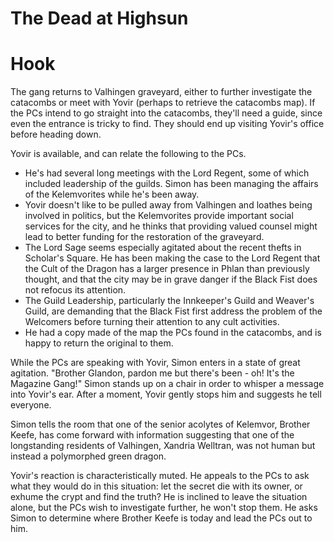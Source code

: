 # The Dead at Highsun

# Hook

The gang returns to Valhingen graveyard, either to further investigate the catacombs or meet with Yovir (perhaps to retrieve the catacombs map). If the PCs intend to go straight into the catacombs, they'll need a guide, since even the entrance is tricky to find. They should end up visiting Yovir's office before heading down.

Yovir is available, and can relate the following to the PCs.

- He's had several long meetings with the Lord Regent, some of which included leadership of the guilds. Simon has been managing the affairs of the Kelemvorites while he's been away.
- Yovir doesn't like to be pulled away from Valhingen and loathes being involved in politics, but the Kelemvorites provide important social services for the city, and he thinks that providing valued counsel might lead to better funding for the restoration of the graveyard.
- The Lord Sage seems especially agitated about the recent thefts in Scholar's Square. He has been making the case to the Lord Regent that the Cult of the Dragon has a larger presence in Phlan than previously thought, and that the city may be in grave danger if the Black Fist does not refocus its attention.
- The Guild Leadership, particularly the Innkeeper's Guild and Weaver's Guild, are demanding that the Black Fist first address the problem of the Welcomers before turning their attention to any cult activities.
- He had a copy made of the map the PCs found in the catacombs, and is happy to return the original to them.

While the PCs are speaking with Yovir, Simon enters in a state of great agitation. "Brother Glandon, pardon me but there's been - oh! It's the Magazine Gang!" Simon stands up on a chair in order to whisper a message into Yovir's ear. After a moment, Yovir gently stops him and suggests he tell everyone.

Simon tells the room that one of the senior acolytes of Kelemvor, Brother Keefe, has come forward with information suggesting that one of the longstanding residents of Valhingen, Xandria Welltran, was not human but instead a polymorphed green dragon.

Yovir's reaction is characteristically muted. He appeals to the PCs to ask what they would do in this situation: let the secret die with its owner, or exhume the crypt and find the truth? He is inclined to leave the situation alone, but the PCs wish to investigate further, he won't stop them. He asks Simon to determine where Brother Keefe is today and lead the PCs out to him.